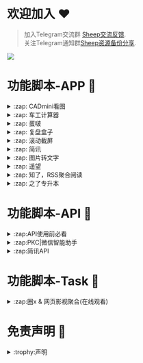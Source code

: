 # 欢迎加入 :hearts:
> 加入Telegram交流群 [Sheep交流反馈](https://t.me/sheep_007_xiaoyang).  
> 关注Telegram通知群[Sheep资源备份分享](https://t.me/sheep_007xiaoyang).



<img src="https://count.getloli.com/get/@SheepFJ">

# 功能脚本-APP :space_invader:

<details>
   <summary>:zap: CADmini看图</summary>  
   
   
导入重写即可: [长按复制](https://raw.githubusercontent.com/SheepFJ/QuantumultX/refs/heads/main/QuantumultX/APP/cadmini/cadmini.js)  
   
   ![app图标](https://is1-ssl.mzstatic.com/image/thumb/Purple221/v4/db/4b/88/db4b886d-4361-b317-b99a-920c4a6fcf8e/AppIcon-1x_U007emarketing-0-7-0-0-85-220-0.png/350x350.png?)
</details>

<details>
   <summary>:zap: 车工计算器</summary>  
   
   
导入重写即可: [长按复制](https://raw.githubusercontent.com/SheepFJ/QuantumultX/refs/heads/main/QuantumultX/APP/chegongjisuan/chegongjisuan.js)  
   
   ![app图标](https://is1-ssl.mzstatic.com/image/thumb/Purple221/v4/c6/62/c4/c662c43e-7357-348a-8399-9777c80b0a05/AppIcon-0-0-1x_U007emarketing-0-7-0-85-220.png/350x350.png?)
</details>

<details>
   <summary>:zap: 蛋啵</summary>  
   
   
导入重写即可: [长按复制](https://raw.githubusercontent.com/SheepFJ/QuantumultX/refs/heads/main/QuantumultX/APP/danbo/danbo.js)  
   
   ![app图标](https://is1-ssl.mzstatic.com/image/thumb/Purple221/v4/32/18/22/32182230-9868-347b-6d6b-4cf6702153a3/AppIcon-0-0-1x_U007emarketing-0-4-0-85-220.png/350x350.png?)
</details>

<details>
   <summary>:zap: 复盘盒子</summary>  
   
   
导入重写即可: [长按复制](https://raw.githubusercontent.com/SheepFJ/QuantumultX/refs/heads/main/QuantumultX/APP/fupanhezi/fupanhezi.js)  
   
   ![app图标](https://is1-ssl.mzstatic.com/image/thumb/Purple211/v4/7a/a5/2c/7aa52c4b-7832-bc4f-0c86-d143c3f17598/AppIcon-0-0-1x_U007emarketing-0-7-0-85-220.png/350x350.png?)
</details>

<details>
   <summary>:zap: 滚动截屏</summary>  
   
   
导入重写即可: [长按复制](https://raw.githubusercontent.com/SheepFJ/QuantumultX/refs/heads/main/QuantumultX/APP/gundongjieping/gdjp.js)  
   
   ![app图标](https://is1-ssl.mzstatic.com/image/thumb/Purple221/v4/7b/61/5a/7b615a0a-6fd8-8360-9e09-0afa03925326/AppIcon-0-1x_U007emarketing-0-7-0-0-85-220-0.png/246x0w.webp)
</details>


<details>
   <summary>:zap: 简讯</summary>  
   
   
导入重写即可: [长按复制](https://raw.githubusercontent.com/SheepFJ/QuantumultX/refs/heads/main/QuantumultX/APP/jianxun/guide.js)  
   
   ![app图标](https://is1-ssl.mzstatic.com/image/thumb/Purple221/v4/5a/10/6e/5a106e61-890b-2ee7-fc27-ceb73deca01b/AppIcon-0-0-1x_U007emarketing-0-8-0-85-220.png/350x350.png?)
</details>

<details>
   <summary>:zap: 图片转文字</summary>  
   
   
导入重写即可: [长按复制](https://raw.githubusercontent.com/SheepFJ/QuantumultX/refs/heads/main/QuantumultX/APP/tupianzhuanwenzi/tupianzhuanwenzi.js)  
   
   ![app图标](https://is1-ssl.mzstatic.com/image/thumb/Purple126/v4/84/8e/ea/848eeae1-a05b-d8ec-181a-aafb8df93ce3/AppIcon-1x_U007emarketing-0-7-0-0-sRGB-85-220-0.png/350x350.png?)
</details>

<details>
   <summary>:zap: 遥望</summary>  
   
   
导入重写即可: [长按复制](https://raw.githubusercontent.com/SheepFJ/QuantumultX/refs/heads/main/QuantumultX/APP/yaowang/yaowang.js)  
   
   ![app图标](https://is1-ssl.mzstatic.com/image/thumb/Purple211/v4/47/9f/e9/479fe9ab-94f5-a286-0a71-96538adc1e4d/AppIcon-0-0-1x_U007emarketing-0-10-0-0-85-220.png/350x350.png?)
</details>

<details>
   <summary>:zap: 知了，RSS聚合阅读</summary>  
   
   
导入重写即可: [长按复制](https://raw.githubusercontent.com/SheepFJ/QuantumultX/refs/heads/main/QuantumultX/APP/zhiliaotuisong/guide.js)  
   
   ![app图标](https://is1-ssl.mzstatic.com/image/thumb/Purple221/v4/58/15/e5/5815e558-8cc3-1175-2969-c374e69c527f/AppIcon-0-1x_U007emarketing-0-5-0-85-220-0.png/350x350.png?)
</details>

<details>
   <summary>:zap: 之了专升本</summary>  
   
   
导入重写即可: [长按复制](https://raw.githubusercontent.com/SheepFJ/QuantumultX/refs/heads/main/QuantumultX/APP/zhiliaozhuanshengben/zhiliaozhuanshengben.js)  
   
   ![app图标](https://is1-ssl.mzstatic.com/image/thumb/Purple221/v4/13/30/6d/13306d4a-04a2-4cec-6ab0-6818d46b5da9/AppIcon-0-0-1x_U007emarketing-0-7-0-0-sRGB-85-220.png/350x350.png?)
</details>




# 功能脚本-API :space_invader:

<details>
  <summary>:zap:API使用前必看</summary>  
   
  **只适配了圈X，其他不适用**   
  **可以在导入重写后safari访问API路径使用**  
  **也可以配合微信PKC插件的API功能使用：**    
  1 导入对应API的重写  
  2 关键词自动回复设置    
  3 自定义接口Api（文本、图片）中进行设置  

   
</details>

<details>
  <summary>:zap:PKC|微信智能助手</summary>  

  导入重写： [长按复制](https://raw.githubusercontent.com/SheepFJ/QuantumultX/refs/heads/main/QuantumultX/API/sheepwechatpkc.js)  

  [详细配置教程--TG](https://t.me/sheep_007xiaoyang/17)
   
</details>

<details>
  <summary>:zap:简讯API</summary>  

  导入重写： [长按复制](https://raw.githubusercontent.com/SheepFJ/QuantumultX/refs/heads/main/QuantumultX/API/jianxunpkc.js)  

  关键词自动回复-->  
  - 匹配模式选开头  
  - 关键字(必填)填 简讯   
  - 自动回复文本(必填)中填
  自定义接口Api-->
  - 自定义文本api
  - API6中填写 `https://movies.disney.com/sheep/jianxun/txt/`
   
</details>





# 功能脚本-Task :space_invader:


<details>
  <summary>:zap:圈x & 网页影视聚合(在线观看)</summary>
</details>




# 免责声明 :book:

<details>
  <summary>:trophy:声明</summary>
  
### :construction:免责声明：

* 本项目中的所有解锁与解密分析脚本仅供资源共享与学习交流之用，不对其合法性、准确性、完整性和有效性作任何保证，请用户自行评估和判断。

* 任何间接使用本项目脚本的行为，包括但不限于搭建 VPS 或在违反国家/地区法律及相关规定的情况下传播内容，由此导致的隐私泄漏或其他后果，概由用户自行承担责任。

* 禁止将本项目的任何内容用于商业用途或任何非法目的，因不当使用而引发的后果由使用者自行负责。

* 若任何单位或个人认为本项目的脚本可能侵犯其合法权益，请及时提供身份及权利证明，我们将在核实后移除相关内容。

* 对于脚本使用中可能出现的任何问题，包括但不限于因脚本错误而造成的损失或损害，项目不承担任何责任。

* 用户需在下载后 24 小时内从计算机或移动设备中完全删除上述内容。

* 任何以任何方式访问或使用本项目脚本的用户，均应仔细阅读并遵守本声明。我们保留随时修改或补充本免责声明的权利。使用或复制任何相关内容即视为您已接受本声明。


</details>

